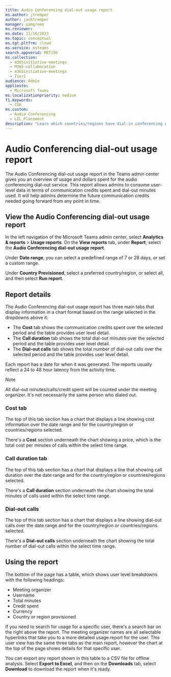 ```yaml
---
title: Audio Conferencing dial-out usage report
ms.author: jtremper
author: jacktremper
manager: pamgreen
ms.reviewer: 
ms.date: 11/16/2023
ms.topic: conceptual
ms.tgt.pltfrm: cloud
ms.service: msteams
search.appverid: MET150
ms.collection:
  - m365initiative-meetings
  - M365-collaboration
  - m365initiative-meetings
  - Tier1
audience: Admin
appliesto:
  - Microsoft Teams
ms.localizationpriority: medium
f1.keywords:
  - CSH
ms.custom:
  - Audio Conferencing
  - LIL_Placement
description: "Learn which countries/regions have dial-in conferencing numbers, and how they're automatically assigned."
---
```


# Audio Conferencing dial-out usage report

The Audio Conferencing dial-out usage report in the Teams admin center gives you an overview of usage and dollars spent for the audio conferencing dial-out service. This report allows admins to consume user-level data in terms of communication credits spent and dial-out minutes used. It will help admins determine the future communication credits needed going forward from any point in time.

## View the Audio Conferencing dial-out usage report

In the left navigation of the Microsoft Teams admin center, select **Analytics & reports** \> **Usage reports**. On the **View reports** tab, under **Report**, select the **Audio Conferencing dial-out usage report**.

Under **Date range**, you can select a predefined range of 7 or 28 days, or set a custom range.

Under **Country Previsioned**, select a preferred country/region, or select all, and then select **Run report**.

## Report details

The Audio Conferencing dial-out usage report has three main tabs that display information in a chart format based on the range selected in the dropdowns above it:

- The **Cost** tab shows the communication credits spent over the selected period and the table provides user level detail.
- The **Call duration** tab shows the total dial-out minutes over the selected period and the table provides user level detail.
- The **Dial-out calls** tab shows the total number of dial-out calls over the selected period and the table provides user level detail.

Each report has a date for when it was generated. The reports usually reflect a 24 to 48 hour latency from the activity time.

> [!NOTE]
> All dial-out minutes/calls/credit spent will be counted under the meeting organizer. It's not necessarily the same person who dialed out.

### Cost tab

The top of this tab section has a chart that displays a line  showing cost information over the date range and for the country/region or countries/regions selected.

There's a **Cost** section underneath the chart showing a price, which is the total cost per minutes of calls within the select time range.

### Call duration tab

The top of this tab section has a chart that displays a line that showing call duration over the date range and for the country/region or countries/regions selected.

There's a **Call duration** section underneath the chart showing the total minutes of calls used within the select time range.

### Dial-out calls

The top of this tab section has a chart that displays a line  showing dial-out calls over the date range and for the country/region or countries/regions selected.

There's a **Dial-out calls** section underneath the chart showing the total number of dial-out calls within the select time range.

## Using the report

The bottom of the page has a table, which shows user level breakdowns with the following headings:

- Meeting organizer
- Username
- Total minutes
- Credit spent
- Currency
- Country or region provisioned

If you need to search for usage for a specific user, there's a search bar on the right above the report. The meeting organizer names are all selectable hyperlinks that take you to a more detailed usage report for the user. This user view has the same three tabs as the main report, however the chart at the top of the page shows details for that specific user.

You can export any report shown in this table to a CSV file for offline analysis. Select **Export to Excel**, and then on the **Downloads** tab, select **Download** to download the report when it's ready.
